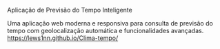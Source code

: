 Aplicação de Previsão do Tempo Inteligente

Uma aplicação web moderna e responsiva para consulta de previsão do tempo com geolocalização automática e funcionalidades avançadas.
https://lews1nn.github.io/Clima-tempo/
